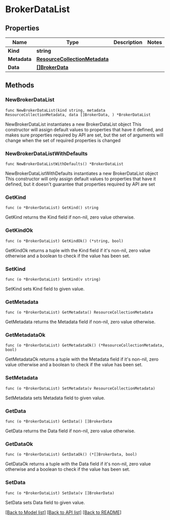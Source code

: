 # BrokerDataList

## Properties

Name | Type | Description | Notes
------------ | ------------- | ------------- | -------------
**Kind** | **string** |  | 
**Metadata** | [**ResourceCollectionMetadata**](ResourceCollectionMetadata.md) |  | 
**Data** | [**[]BrokerData**](BrokerData.md) |  | 

## Methods

### NewBrokerDataList

`func NewBrokerDataList(kind string, metadata ResourceCollectionMetadata, data []BrokerData, ) *BrokerDataList`

NewBrokerDataList instantiates a new BrokerDataList object
This constructor will assign default values to properties that have it defined,
and makes sure properties required by API are set, but the set of arguments
will change when the set of required properties is changed

### NewBrokerDataListWithDefaults

`func NewBrokerDataListWithDefaults() *BrokerDataList`

NewBrokerDataListWithDefaults instantiates a new BrokerDataList object
This constructor will only assign default values to properties that have it defined,
but it doesn't guarantee that properties required by API are set

### GetKind

`func (o *BrokerDataList) GetKind() string`

GetKind returns the Kind field if non-nil, zero value otherwise.

### GetKindOk

`func (o *BrokerDataList) GetKindOk() (*string, bool)`

GetKindOk returns a tuple with the Kind field if it's non-nil, zero value otherwise
and a boolean to check if the value has been set.

### SetKind

`func (o *BrokerDataList) SetKind(v string)`

SetKind sets Kind field to given value.


### GetMetadata

`func (o *BrokerDataList) GetMetadata() ResourceCollectionMetadata`

GetMetadata returns the Metadata field if non-nil, zero value otherwise.

### GetMetadataOk

`func (o *BrokerDataList) GetMetadataOk() (*ResourceCollectionMetadata, bool)`

GetMetadataOk returns a tuple with the Metadata field if it's non-nil, zero value otherwise
and a boolean to check if the value has been set.

### SetMetadata

`func (o *BrokerDataList) SetMetadata(v ResourceCollectionMetadata)`

SetMetadata sets Metadata field to given value.


### GetData

`func (o *BrokerDataList) GetData() []BrokerData`

GetData returns the Data field if non-nil, zero value otherwise.

### GetDataOk

`func (o *BrokerDataList) GetDataOk() (*[]BrokerData, bool)`

GetDataOk returns a tuple with the Data field if it's non-nil, zero value otherwise
and a boolean to check if the value has been set.

### SetData

`func (o *BrokerDataList) SetData(v []BrokerData)`

SetData sets Data field to given value.



[[Back to Model list]](../README.md#documentation-for-models) [[Back to API list]](../README.md#documentation-for-api-endpoints) [[Back to README]](../README.md)


